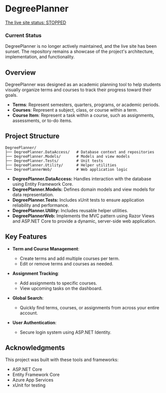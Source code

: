 # DegreePlanner #
[The live site status: STOPPED](https://degreeplanner-gye5a8fwhhcefacr.westus-01.azurewebsites.net/)

### Current Status
DegreePlanner is no longer actively maintained, and the live site has been sunset. The repository remains a showcase of the project's architecture, implementation, and functionality.

## Overview 
DegreePlanner was designed as an academic planning tool to help students visually organize terms and courses to track their progress toward their goals. 
- **Terms**: Represent semesters, quarters, programs, or academic periods.  
- **Courses**: Represent a subject, class, or course within a term.   
- **Course Item**: Represent a task within a course, such as assignments, assessments, or to-do items.

## Project Structure  
```plaintext
DegreePlanner/
├── DegreePlanner.DataAccess/   # Database context and repositories
├── DegreePlanner.Models/       # Models and view models
├── DegreePlanner.Tests/        # Unit tests
├── DegreePlanner.Utility/      # Helper utilities
└── DegreePlannerWeb/           # Web application logic
```
- **DegreePlanner.DataAccess:** Handles interaction with the database using Entity Framework Core.
- **DegreePlanner.Models:** Defines domain models and view models for data representation.
- **DegreePlanner.Tests:** Includes xUnit tests to ensure application reliability and performance.
- **DegreePlanner.Utility:** Includes reusable helper utilities. 
- **DegreePlannerWeb:** Implements the MVC pattern using Razor Views and ASP.NET Core to provide a dynamic, server-side web application.

## Key Features  
- **Term and Course Management**:  
  - Create terms and add multiple courses per term.  
  - Edit or remove terms and courses as needed.
 
- **Assignment Tracking**:  
  - Add assignments to specific courses.  
  - View upcoming tasks on the dashboard.

- **Global Search**:  
  - Quickly find terms, courses, or assignments from across your entire account.
 
- **User Authentication**:  
  - Secure login system using ASP.NET Identity.

## Acknowledgments
This project was built with these tools and frameworks: 
- ASP.NET Core
- Entity Framework Core
- Azure App Services
- xUnit for testing
